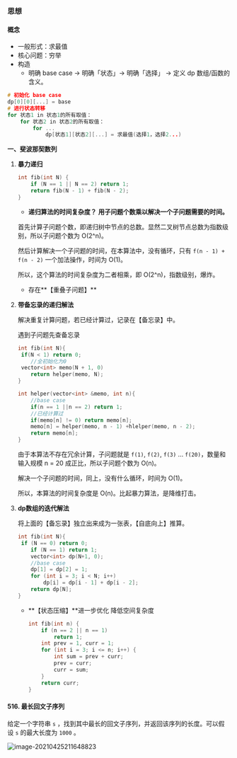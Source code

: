 ### 思想

#### 概念

- 一般形式：求最值
- 核心问题：穷举
- 构造
  - 明确 base case -> 明确「状态」-> 明确「选择」 -> 定义 dp 数组/函数的含义。

``` c++
# 初始化 base case
dp[0][0][...] = base
# 进行状态转移
for 状态1 in 状态1的所有取值：
    for 状态2 in 状态2的所有取值：
        for ...
            dp[状态1][状态2][...] = 求最值(选择1，选择2...)
```



**一、斐波那契数列**

1. **暴力递归**

   ``` c++
   int fib(int N) {
       if (N == 1 || N == 2) return 1;
       return fib(N - 1) + fib(N - 2);
   }
   ```

   - **递归算法的时间复杂度？** **用子问题个数乘以解决一个子问题需要的时间。**

   首先计算子问题个数，即递归树中节点的总数。显然二叉树节点总数为指数级别，所以子问题个数为 O(2^n)。

   然后计算解决一个子问题的时间，在本算法中，没有循环，只有 `f(n - 1) + f(n - 2)` 一个加法操作，时间为 O(1)。

   所以，这个算法的时间复杂度为二者相乘，即 O(2^n)，指数级别，爆炸。

   - 存在**【重叠子问题】**

2. **带备忘录的递归解法**

   解决重复计算问题，若已经计算过，记录在【备忘录】中。

   遇到子问题先查备忘录

   ``` c++
   int fib(int N){
   	if(N < 1) return 0;
       //全初始化为0
   	vector<int> memo(N + 1, 0)
       return helper(memo, N);
   }
   
   int helper(vector<int> &memo, int n){
       //base case
       if(n == 1 ||n == 2) return 1;
       //已经计算过
       if(memo[n] != 0) return memo[n];
       memo[n] = helper(memo, n - 1) +hlelper(memo, n - 2);
       return memo[n];
   }
   ```

   由于本算法不存在冗余计算，子问题就是 `f(1)`, `f(2)`, `f(3)` ... `f(20)`，数量和输入规模 n = 20 成正比，所以子问题个数为 O(n)。

   解决一个子问题的时间，同上，没有什么循环，时间为 O(1)。

   所以，本算法的时间复杂度是 O(n)。比起暴力算法，是降维打击。

   

3. **dp数组的迭代解法** 

   将上面的【备忘录】独立出来成为一张表，【自底向上】推算。

   ``` c++
   int fib(int N){
   	if (N == 0) return 0;
       if (N == 1) return 1;
       vector<int> dp(N+1, 0);
       //base case
       dp[1] = dp[2] = 1;
       for (int i = 3; i < N; i++)
           dp[i] = dp[i - 1] + dp[i - 2];
       return dp[N];   
   }	
   ```

   - **【状态压缩】**进一步优化 降低空间复杂度

     ```c++
     int fib(int n) {
         if (n == 2 || n == 1) 
             return 1;
         int prev = 1, curr = 1;
         for (int i = 3; i <= n; i++) {
             int sum = prev + curr;
             prev = curr;
             curr = sum;
         }
         return curr;
     }
     ```





#### 516. 最长回文子序列

给定一个字符串 `s` ，找到其中最长的回文子序列，并返回该序列的长度。可以假设 `s` 的最大长度为 `1000` 。

![image-20210425211648823](C:\Users\ninan\Desktop\面试\leetcode\wyx_programming\pics\image-20210425211648823.png)



